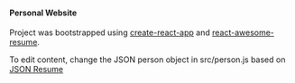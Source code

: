 ﻿#### Personal Website

Project was bootstrapped using [create-react-app](https://github.com/facebookincubator/create-react-app) and [react-awesome-resume](https://github.com/deltaskelta/react-awesome-resume).

To edit content, change the JSON person object in src/person.js based on [JSON Resume](https://jsonresume.org/) 
